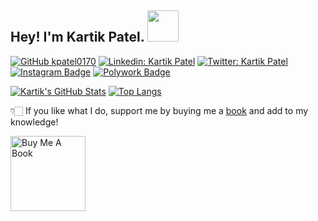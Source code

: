 ## Hey! I'm Kartik Patel. <img src="https://media.giphy.com/media/hvRJCLFzcasrR4ia7z/giphy.gif" width="50" height="50">

[![GitHub kpatel0170](https://img.shields.io/github/followers/kpatel0170?label=follow&style=social)](https://github.com/kpatel0170)
[![Linkedin: Kartik Patel](https://img.shields.io/badge/-Kartik%20Patel-blue?style=flat-square&logo=Linkedin&logoColor=white&link=https://www.linkedin.com/in/kpatel0170/)](https://www.linkedin.com/in/kpatel0170/)
[![Twitter: Kartik Patel](https://img.shields.io/twitter/follow/kpatel0170?style=social)](https://twitter.com/kpatel0170)
[![Instagram Badge](https://img.shields.io/badge/-@kpatel0170-black?style=flat-square&labelColor=000000&logo=Instagram&link=https://instagram.com/kpatel0170)](https://instagram.com/kpatel0170)
[![Polywork Badge](https://img.shields.io/badge/-kpatel0170-orange?style=flat-square&logo=polywork&logoColor=black&link=http://polywork.com/kpatel0170)](http://polywork.com/kpatel0170)


[![Kartik's GitHub Stats](https://github-readme-stats.vercel.app/api?username=kpatel0170&hide=issues&count_private=true&show_icons=true&theme=calm)](https://github.com/kpatel0170/github-readme-stats)
[![Top Langs](https://github-readme-stats.vercel.app/api/top-langs/?username=kpatel0170&layout=compact&theme=calm)](https://github.com/kpatel0170/github-readme-stats)

👇🏻 If you like what I do, support me by buying me a [book](https://www.buymeacoffee.com/kpatel0170) and add to my knowledge! 

<a href="https://www.buymeacoffee.com/kpatel0170" target="_blank"><img src="https://cdn.buymeacoffee.com/buttons/v2/default-white.png" alt="Buy Me A Book" width="120" ></a>
<!--
**kpatel0170/kpatel0170** is a ✨ _special_ ✨ repository because its `README.md` (this file) appears on your GitHub profile.

Here are some ideas to get you started:

- 🔭 I’m currently working on ...
- 🌱 I’m currently learning ...
- 👯 I’m looking to collaborate on ...
- 🤔 I’m looking for help with ...
- 💬 Ask me about ...
- 📫 How to reach me: ...
- 😄 Pronouns: ...
- ⚡ Fun fact: ...
-->
